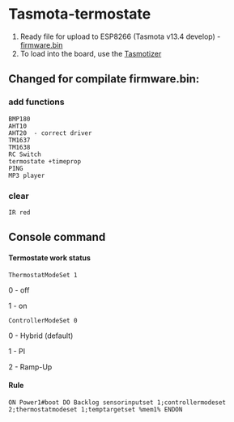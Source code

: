 # Tasmota-termostate

1. Ready file for upload to ESP8266  (Tasmota v13.4 develop)  - [firmware.bin](https://github.com/1638NimtE/Tasmota_AHT20/blob/main/firmware.bin)
2. To load into the board, use the [Tasmotizer](https://github.com/tasmota/tasmotizer)
  
## Changed for compilate firmware.bin:

### add functions
    BMP180
    AHT10
    AHT20  - correct driver
    TM1637
    TM1638
    RC Switch
    termostate +timeprop
    PING
    MP3 player

### clear 
    IR red

## Console command

#### Termostate work status
    ThermostatModeSet 1
0 - off

1 - on

    ControllerModeSet 0
0 - Hybrid (default)

1 - PI 

2 - Ramp-Up

#### Rule
    ON Power1#boot DO Backlog sensorinputset 1;controllermodeset 2;thermostatmodeset 1;temptargetset %mem1% ENDON
